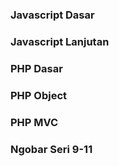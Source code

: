 ### Javascript Dasar
### Javascript Lanjutan
### PHP Dasar
### PHP Object
### PHP MVC
### Ngobar Seri 9-11
